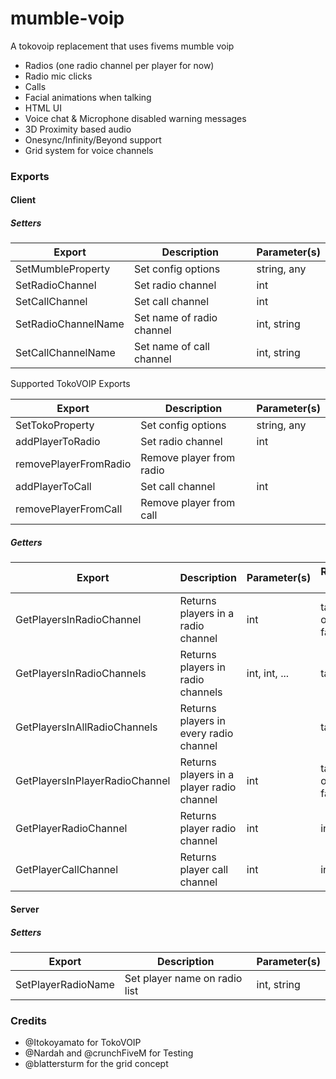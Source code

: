 # mumble-voip

A tokovoip replacement that uses fivems mumble voip

- Radios (one radio channel per player for now)
- Radio mic clicks
- Calls
- Facial animations when talking
- HTML UI
- Voice chat & Microphone disabled warning messages
- 3D Proximity based audio
- Onesync/Infinity/Beyond support
- Grid system for voice channels

### Exports

#### Client

##### Setters
 
| Export              | Description               | Parameter(s) |
|---------------------|---------------------------|--------------|
| SetMumbleProperty   | Set config options        | string, any  |
| SetRadioChannel     | Set radio channel         | int          |
| SetCallChannel      | Set call channel          | int          |
| SetRadioChannelName | Set name of radio channel | int, string  |
| SetCallChannelName  | Set name of call channel  | int, string  |

Supported TokoVOIP Exports

| Export                | Description              | Parameter(s) |
|-----------------------|--------------------------|--------------|
| SetTokoProperty       | Set config options       | string, any  |
| addPlayerToRadio      | Set radio channel        | int          |
| removePlayerFromRadio | Remove player from radio |              |
| addPlayerToCall       | Set call channel         | int          |
| removePlayerFromCall  | Remove player from call  |              |

##### Getters

| Export                         | Description                               | Parameter(s)  | Return type    |
|--------------------------------|-------------------------------------------|---------------|----------------|
| GetPlayersInRadioChannel       | Returns players in a radio channel        | int           | table or false |
| GetPlayersInRadioChannels      | Returns players in radio channels         | int, int, ... | table          |
| GetPlayersInAllRadioChannels   | Returns players in every radio channel    |               | table          |
| GetPlayersInPlayerRadioChannel | Returns players in a player radio channel | int           | table or false |
| GetPlayerRadioChannel          | Returns player radio channel              | int           | int            |
| GetPlayerCallChannel           | Returns player call channel               | int           | int            |

#### Server

##### Setters

| Export               | Description                          | Parameter(s) |
|----------------------|--------------------------------------|--------------|
| SetPlayerRadioName   | Set player name on radio list        | int, string  |

### Credits

- @Itokoyamato for TokoVOIP 
- @Nardah and @crunchFiveM for Testing
- @blattersturm for the grid concept
